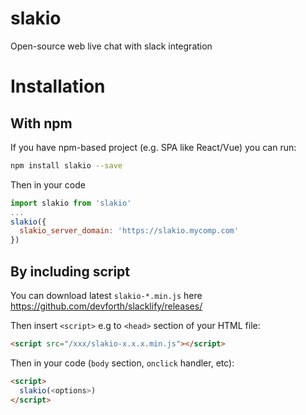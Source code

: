 # slakio

Open-source web live chat with slack integration


Installation
============


With npm
--------

If you have npm-based project (e.g. SPA like React/Vue) you can run:

```bash
npm install slakio --save
```

Then in your code

```js
import slakio from 'slakio'
...
slakio({
  slakio_server_domain: 'https://slakio.mycomp.com'
})
```

By including script
-------------------

You can download latest `slakio-*.min.js` here https://github.com/devforth/slacklify/releases/ 


Then insert `<script>` e.g to `<head>` section of your HTML file:
```html
<script src="/xxx/slakio-x.x.x.min.js"></script>
```
Then in your code (`body` section, `onclick` handler, etc):
```html
<script>
  slakio(<options>)
</script>
```